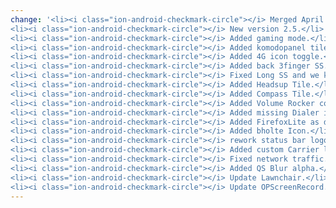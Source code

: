 ```yaml
---
change: '<li><i class="ion-android-checkmark-circle"></i> Merged April ASB, Android-10.0.0_r33.</li>
<li><i class="ion-android-checkmark-circle"></i> New version 2.5.</li>
<li><i class="ion-android-checkmark-circle"></i> Added gaming mode.</li>
<li><i class="ion-android-checkmark-circle"></i> Added komodopanel tile.</li>
<li><i class="ion-android-checkmark-circle"></i> Added 4G icon toggle.</li>
<li><i class="ion-android-checkmark-circle"></i> Added back 3finger SS.</li>
<li><i class="ion-android-checkmark-circle"></i> Fixed Long SS and we keep in this way.</li>
<li><i class="ion-android-checkmark-circle"></i> Added Headsup Tile.</li>
<li><i class="ion-android-checkmark-circle"></i> Added Compass Tile.</li>
<li><i class="ion-android-checkmark-circle"></i> Added Volume Rocker control.</li>
<li><i class="ion-android-checkmark-circle"></i> Added missing Dialer in Vanilla build.</li>
<li><i class="ion-android-checkmark-circle"></i> Added FirefoxLite as default browser.</li>
<li><i class="ion-android-checkmark-circle"></i> Added bholte Icon.</li>
<li><i class="ion-android-checkmark-circle"></i> rework status bar logo icon.</li>
<li><i class="ion-android-checkmark-circle"></i> Added custom Carrier label.</li>
<li><i class="ion-android-checkmark-circle"></i> Fixed network traffic.</li>
<li><i class="ion-android-checkmark-circle"></i> Added QS Blur alpha.</li>
<li><i class="ion-android-checkmark-circle"></i> Update Lawnchair.</li>
<li><i class="ion-android-checkmark-circle"></i> Update OPScreenRecord.</li>'
---
```

